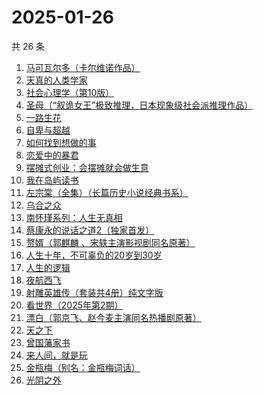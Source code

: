 # 2025-01-26

共 26 条

<!-- BEGIN WEREAD -->
<!-- 最后更新时间 2025-01-26 14:18:28 +0800 -->
1. [马可瓦尔多（卡尔维诺作品）](https://weread.qq.com/web/bookDetail/3c632a40723f428b3c6e85b)
1. [天真的人类学家](https://weread.qq.com/web/bookDetail/e4d323c0721a58bce4de379)
1. [社会心理学（第10版）](https://weread.qq.com/web/bookDetail/6c9327d0813ab99feg01860a)
1. [圣母（“叙诡女王”极致推理，日本现象级社会派推理作品）](https://weread.qq.com/web/bookDetail/4f7320f0717f541a4f7ae8e)
1. [一路生花](https://weread.qq.com/web/bookDetail/61f324e0813ab9a2cg0126ee)
1. [自卑与超越](https://weread.qq.com/web/bookDetail/be932230813ab9941g010d2f)
1. [如何找到想做的事](https://weread.qq.com/web/bookDetail/71a32fb0813ab8de8g019cc9)
1. [恋爱中的暴君](https://weread.qq.com/web/bookDetail/30032cf0813ab9974g013680)
1. [摆摊式创业：会摆摊就会做生意](https://weread.qq.com/web/bookDetail/d1f32840813ab99d2g012788)
1. [我在岛屿读书](https://weread.qq.com/web/bookDetail/e5632100813ab8ea2g01327c)
1. [左宗棠（全集）（长篇历史小说经典书系）](https://weread.qq.com/web/bookDetail/48c323a0727ca04f48c7038)
1. [乌合之众](https://weread.qq.com/web/bookDetail/d1732010813ab983cg012120)
1. [南怀瑾系列：人生无真相](https://weread.qq.com/web/bookDetail/06e32560813ab7295g0190c2)
1. [蔡康永的说话之道2（独家首发）](https://weread.qq.com/web/bookDetail/73e32e9056615073ed7d3fe)
1. [赘婿（郭麒麟 、宋轶主演影视剧同名原著）](https://weread.qq.com/web/bookDetail/15032af05753441501f9930)
1. [人生十年，不可辜负的20岁到30岁](https://weread.qq.com/web/bookDetail/23132c00813ab7af8g015e43)
1. [人生的逻辑](https://weread.qq.com/web/bookDetail/3e232ca0813ab99aeg018082)
1. [夜航西飞](https://weread.qq.com/web/bookDetail/f8d326c071a7542af8dc0e6)
1. [射雕英雄传（套装共4册）纯文字版](https://weread.qq.com/web/bookDetail/836321705e3a52836d02e0b)
1. [看世界（2025年第2期）](https://weread.qq.com/web/bookDetail/c8932b80813ab9a3bg012628)
1. [漂白（郭京飞、赵今麦主演同名热播剧原著）](https://weread.qq.com/web/bookDetail/f0332010813ab7169g0155ca)
1. [天之下](https://weread.qq.com/web/bookDetail/4de326a0721770aa4de95f4)
1. [曾国藩家书](https://weread.qq.com/web/bookDetail/296325e052cedf2969761f3)
1. [来人间，就是玩](https://weread.qq.com/web/bookDetail/a35324f0813ab9994g0118a1)
1. [金瓶梅（别名：金瓶梅词话）](https://weread.qq.com/web/bookDetail/24532b00813ab97bbg014564)
1. [光阴之外](https://weread.qq.com/web/bookDetail/72e325c0727d77d472e6ff7)
<!-- END WEREAD -->